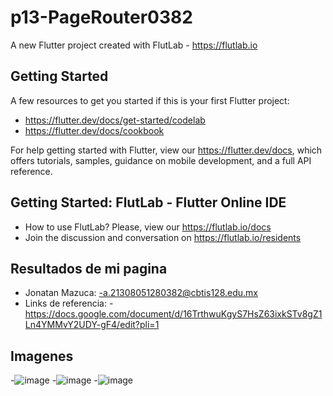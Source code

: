 # p13-PageRouter0382

A new Flutter project created with FlutLab - https://flutlab.io

## Getting Started

A few resources to get you started if this is your first Flutter project:

- https://flutter.dev/docs/get-started/codelab
- https://flutter.dev/docs/cookbook

For help getting started with Flutter, view our
https://flutter.dev/docs, which offers tutorials,
samples, guidance on mobile development, and a full API reference.

## Getting Started: FlutLab - Flutter Online IDE

- How to use FlutLab? Please, view our https://flutlab.io/docs
- Join the discussion and conversation on https://flutlab.io/residents
## Resultados de mi pagina 

- Jonatan Mazuca: 
-a.21308051280382@cbtis128.edu.mx
- Links de referencia:
-https://docs.google.com/document/d/16TrthwuKgyS7HsZ63ixkSTv8gZ1Ln4YMMvY2UDY-gF4/edit?pli=1

## Imagenes
-![image](https://github.com/JonatanMVJ/RutasPag-Mazuca0382/assets/143743615/9be57a8f-810d-40ae-af07-be7a2eceaa6d)
-![image](https://github.com/JonatanMVJ/RutasPag-Mazuca0382/assets/143743615/63af4220-3743-4746-96c7-7ef238d405f2)
-![image](https://github.com/JonatanMVJ/RutasPag-Mazuca0382/assets/143743615/aa0ab635-9c6f-43e1-becb-9b8747243137)


